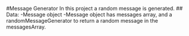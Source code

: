 #Message Generator
    In this project a random message is generated.
        ## Data:
            -Message object
                -Message object has messages array, and a randomMessageGenerator to return a random message in the messagesArray.